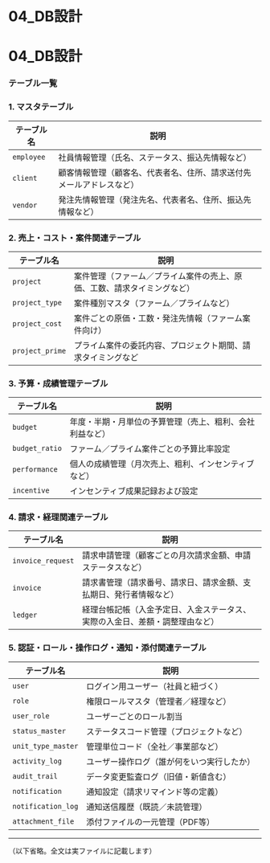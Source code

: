 # 04_DB設計

# 04_DB設計

### テーブル一覧

### 1. マスタテーブル

| テーブル名 | 説明 |
| --- | --- |
| `employee` | 社員情報管理（氏名、ステータス、振込先情報など） |
| `client` | 顧客情報管理（顧客名、代表者名、住所、請求送付先メールアドレスなど） |
| `vendor` | 発注先情報管理（発注先名、代表者名、住所、振込先情報など） |

### 2. 売上・コスト・案件関連テーブル

| テーブル名 | 説明 |
| --- | --- |
| `project` | 案件管理（ファーム／プライム案件の売上、原価、工数、請求タイミングなど） |
| `project_type` | 案件種別マスタ（ファーム／プライムなど） |
| `project_cost` | 案件ごとの原価・工数・発注先情報（ファーム案件向け） |
| `project_prime` | プライム案件の委託内容、プロジェクト期間、請求タイミングなど |

### 3. 予算・成績管理テーブル

| テーブル名 | 説明 |
| --- | --- |
| `budget` | 年度・半期・月単位の予算管理（売上、粗利、会社利益など） |
| `budget_ratio` | ファーム／プライム案件ごとの予算比率設定 |
| `performance` | 個人の成績管理（月次売上、粗利、インセンティブなど） |
| `incentive` | インセンティブ成果記録および設定 |

### 4. 請求・経理関連テーブル

| テーブル名 | 説明 |
| --- | --- |
| `invoice_request` | 請求申請管理（顧客ごとの月次請求金額、申請ステータスなど） |
| `invoice` | 請求書管理（請求番号、請求日、請求金額、支払期日、発行者情報など） |
| `ledger` | 経理台帳記帳（入金予定日、入金ステータス、実際の入金日、差額・調整理由など） |

### 5. 認証・ロール・操作ログ・通知・添付関連テーブル

| テーブル名 | 説明 |
| --- | --- |
| `user` | ログイン用ユーザー（社員と紐づく） |
| `role` | 権限ロールマスタ（管理者／経理など） |
| `user_role` | ユーザーごとのロール割当 |
| `status_master` | ステータスコード管理（プロジェクトなど） |
| `unit_type_master` | 管理単位コード（全社／事業部など） |
| `activity_log` | ユーザー操作ログ（誰が何をいつ実行したか） |
| `audit_trail` | データ変更監査ログ（旧値・新値含む） |
| `notification` | 通知設定（請求リマインド等の定義） |
| `notification_log` | 通知送信履歴（既読／未読管理） |
| `attachment_file` | 添付ファイルの一元管理（PDF等） |

---

（以下省略。全文は実ファイルに記載します） 